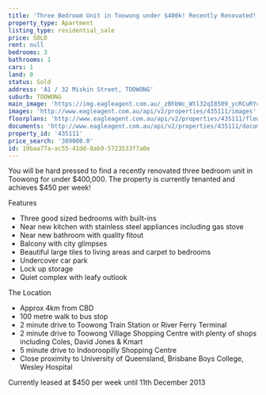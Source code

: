 ```yaml
---
title: 'Three Bedroom Unit in Toowong under $400k! Recently Renovated!'
property_type: Apartment
listing_type: residential_sale
price: SOLD
rent: null
bedrooms: 3
bathrooms: 1
cars: 1
land: 0
status: Sold
address: 'A1 / 32 Miskin Street, TOOWONG'
suburb: TOOWONG
main_image: 'https://img.eagleagent.com.au/_zBhbWc_Wtl32qI8509_ycRCuRY=/1280x854/smart/https://s3-us-west-2.amazonaws.com/eagleagent-orig/images/6820607/113304503-image-M.jpg'
images: 'http://www.eagleagent.com.au/api/v2/properties/435111/images'
floorplans: 'http://www.eagleagent.com.au/api/v2/properties/435111/floorplans'
documents: 'http://www.eagleagent.com.au/api/v2/properties/435111/documents'
property_id: '435111'
price_search: '389000.0'
id: 19baa77a-ac55-41dd-8ab9-5723533f7a0e
---
```

You will be hard pressed to find a recently renovated three bedroom unit in Toowong for under $400,000. The property is currently tenanted and achieves $450 per week!

Features
* Three good sized bedrooms with built-ins
* Near new kitchen with stainless steel appliances including gas stove
* Near new bathroom with quality fitout
* Balcony with city glimpses
* Beautiful large tiles to living areas and carpet to bedrooms
* Undercover car park
* Lock up storage
* Quiet complex with leafy outlook

The Location
* Approx 4km from CBD
* 100 metre walk to bus stop
* 2 minute drive to Toowong Train Station or River Ferry Terminal
* 2 minute drive to Toowong Village Shopping Centre with plenty of shops including Coles, David Jones & Kmart
* 5 minute drive to Indooroopilly Shopping Centre
* Close proximity to University of Queensland, Brisbane Boys College, Wesley Hospital

Currently leased at $450 per week until 11th December 2013